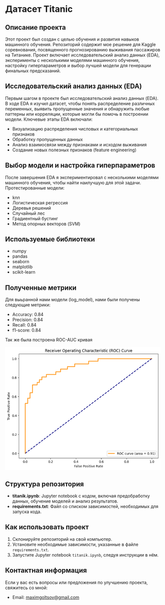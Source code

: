 # Датасет Titanic

## Описание проекта
Этот проект был создан с целью обучения и развития навыков машинного обучения. Репозиторий содержит мое решение для Kaggle соревнования, посвященного прогнозированию выживания пассажиров на Титанике. Проект включает исследовательский анализ данных (EDA), эксперименты с несколькими моделями машинного обучения, настройку гиперпараметров и выбор лучшей модели для генерации финальных предсказаний.

## Исследовательский анализ данных (EDA)

Первым шагом в проекте был исследовательский анализ данных (EDA). В ходе EDA я изучил датасет, чтобы понять распределение различных переменных, выявить пропущенные значения и обнаружить любые паттерны или корреляции, которые могли бы помочь в построении модели. Ключевые этапы EDA включали:

- Визуализацию распределения числовых и категориальных признаков
- Обработку пропущенных данных
- Анализ взаимосвязи между признаками и исходом выживания
- Создание новых полезных признаков (feature engineering)

## Выбор модели и настройка гиперпараметров

После завершения EDA я экспериментировал с несколькими моделями машинного обучения, чтобы найти наилучшую для этой задачи. Протестированные модели:

- knn
- Логистическая регрессия
- Деревья решений
- Случайный лес
- Градиентный бустинг
- Метод опорных векторов (SVM)

## Используемые библиотеки
- numpy
- pandas
- seaborn
- matplotlib
- scikit-learn

## Полученные метрики

Для выьранной нами модели (log_model), нами были получены следующие метрики:

- Accuracy: 0.84
- Precision: 0.84
- Recall: 0.84
- f1-score: 0.84

Так же была построена ROC-AUC кривая 

![ROC_AUC.png](images/ROC_AUC.png)


## Структура репозитория
- **titanik.ipynb**: Jupyter notebook с кодом, включая предобработку данных, обучение моделей и анализ результатов.
- **requirements.txt**: Файл со списком зависимостей, необходимых для запуска кода.

## Как использовать проект
1. Склонируйте репозиторий на свой компьютер.
2. Установите необходимые зависимости, указанные в файле `requirements.txt`.
3. Запустите Jupyter notebook `titanik.ipynb`, следуя инструкции в нём.

## Контактная информация
Если у вас есть вопросы или предложения по улучшению проекта, свяжитесь со мной:
- Email: maximgoltsov@gmail.com

